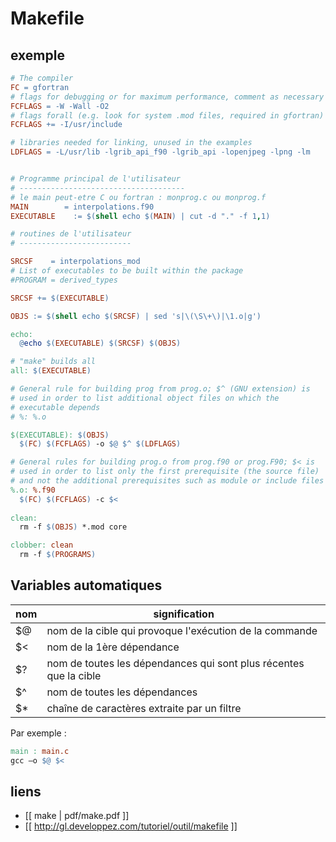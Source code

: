 Makefile
========

exemple
-------

```makefile
# The compiler
FC = gfortran
# flags for debugging or for maximum performance, comment as necessary
FCFLAGS = -W -Wall -O2
# flags forall (e.g. look for system .mod files, required in gfortran)
FCFLAGS += -I/usr/include

# libraries needed for linking, unused in the examples
LDFLAGS = -L/usr/lib -lgrib_api_f90 -lgrib_api -lopenjpeg -lpng -lm 


# Programme principal de l'utilisateur
# -------------------------------------
# le main peut-etre C ou fortran : monprog.c ou monprog.f
MAIN        = interpolations.f90
EXECUTABLE    := $(shell echo $(MAIN) | cut -d "." -f 1,1)

# routines de l'utilisateur
# -------------------------

SRCSF    = interpolations_mod
# List of executables to be built within the package
#PROGRAM = derived_types

SRCSF += $(EXECUTABLE)

OBJS := $(shell echo $(SRCSF) | sed 's|\(\S\+\)|\1.o|g')

echo:
  @echo $(EXECUTABLE) $(SRCSF) $(OBJS)

# "make" builds all
all: $(EXECUTABLE)

# General rule for building prog from prog.o; $^ (GNU extension) is
# used in order to list additional object files on which the
# executable depends
# %: %.o

$(EXECUTABLE): $(OBJS)
  $(FC) $(FCFLAGS) -o $@ $^ $(LDFLAGS)

# General rules for building prog.o from prog.f90 or prog.F90; $< is
# used in order to list only the first prerequisite (the source file)
# and not the additional prerequisites such as module or include files
%.o: %.f90
  $(FC) $(FCFLAGS) -c $<
  
clean:
  rm -f $(OBJS) *.mod core

clobber: clean
  rm -f $(PROGRAMS)
```

Variables automatiques
----------------------

nom | signification
----|--------------
$@  | nom de la cible qui provoque l'exécution de la commande 
$<  | nom de la 1ère dépendance
$?  |nom de toutes les dépendances qui sont plus récentes que la cible
$^  |nom de toutes les dépendances
$*  |chaîne de caractères extraite par un filtre

Par exemple :

```makefile
main : main.c
gcc –o $@ $<
```

liens
-----

* [[ make | pdf/make.pdf ]]
* [[ http://gl.developpez.com/tutoriel/outil/makefile ]]

